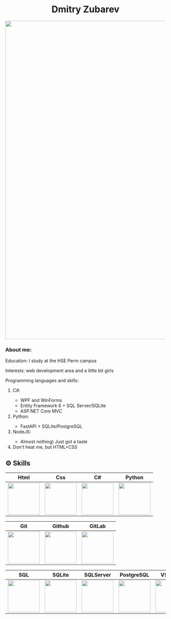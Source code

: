 <h1 align="center">Dmitry Zubarev</h1>
<div align="center">
  <img src="https://media.giphy.com/media/W0DmreotWsLUO2IFEi/giphy-downsized-large.gif" width="1000"/>
</div>

<h3>About me:</h3>
Education: I study at the HSE Perm campus

Interests: web development area and a little bit girls

Programming languages and skills:
<ol>
 <li>C#:</li>
   <ul>
     <li>WPF and WinForms</li>
     <li>Entity Framework 6 + SQL Server/SQLite</li>
     <li>ASP.NET Core MVC</li>
   </ul>
 <li>Python:</li>
   <ul>
     <li>FastAPI + SQLite/PostgreSQL</li>
   </ul>
 <li>NodeJS:</li>
   <ul>
     <li>Almost nothing) Just got a taste</li>
   </ul>
  <li>Don't heat me, but HTML+CSS</li>
</ol>



## ⚙️ Skills

|Html|Css|C#|Python|
|:-:|:-:|:-:|:-:|
|<img style="width: 100px" src="https://media.giphy.com/media/QssGEmpkyEOhBCb7e1/giphy.gif">|<img style="width: 100px" src="https://media.giphy.com/media/CEHtFH3rJ6xdhBUKIT/giphy.gif">|<img style="width: 100px" src="https://mir-s3-cdn-cf.behance.net/project_modules/max_1200/622ca052071761.59034e74abb36.gif">|<img style="width: 100px" src="https://media.giphy.com/media/KAq5w47R9rmTuvWOWa/giphy.gif">|

|Git|Github|GitLab|
|:-:|:-:|:-:|
|<img style="width: 100px" src="https://media.giphy.com/media/kH1DBkPNyZPOk0BxrM/giphy.gif">|<img style="width: 100px" src="https://media.giphy.com/media/KzJkzjggfGN5Py6nkT/giphy.gif">|<img style="width: 100px" src="https://media.giphy.com/media/jtRP4S3wdK2cGPoQDZ/giphy.gif">|

|SQL|SQLite|SQLServer|PostgreSQL|VS Code|SQL
|:-:|:-:|:-:|:-:|:-:|:-:|
|<img style="width: 100px" src="https://media1.giphy.com/media/EK5nB6wQKKN86j7GWx/giphy.gif?cid=790b76113fd65a9386daf6b2bd86487884627fdfdf1a597a&rid=giphy.gif&ct=s">|<img style="width: 100px" src="https://media.trustradius.com/product-logos/6O/c7/R8JW30GR5ELU.PNG">|<img style="width: 100px" src="https://datawarehouse.io/wp-content/uploads/2020/04/MSSQL.png">|<img style="width: 100px" src="https://www.iconsdb.com/icons/preview/orange/postgresql-xxl.png">|<img style="width: 100px" src="https://media.giphy.com/media/IdyAQJVN2kVPNUrojM/giphy.gif">|<img style="width: 100px" src="https://media1.giphy.com/media/EK5nB6wQKKN86j7GWx/giphy.gif?cid=790b76113fd65a9386daf6b2bd86487884627fdfdf1a597a&rid=giphy.gif&ct=s">|
</br>
</br>
